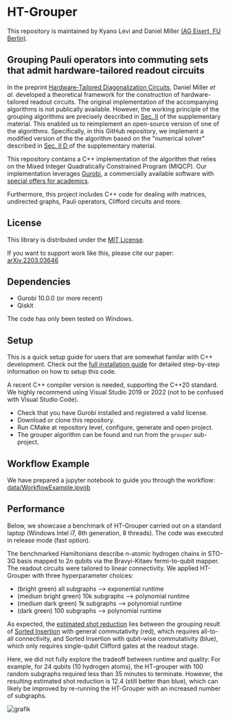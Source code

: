 # HT-Grouper 

This repository is maintained by Kyano Levi and Daniel Miller [(AG Eisert, FU Berlin)](https://www.physik.fu-berlin.de/en/einrichtungen/ag/ag-eisert/people/index.html).

## Grouping Pauli operators into commuting sets that admit hardware-tailored readout circuits

In the preprint [Hardware-Tailored Diagonalization Circuits](https://doi.org/10.48550/arXiv.2203.03646), Daniel Miller _et al._ developed a theoretical framework for the construction of hardware-tailored readout circuits.
The original implementation of the accompanying algorithms is not publically available.
However, the working principle of the grouping algorithms are precisely described in [Sec. II](https://doi.org/10.48550/arXiv.2203.03646)  of the supplementary material.
This enabled us to reimplement an open-source version of one of the algorithms. 
Specifically, in this GitHub repository, we implement a modified version of the the algorithm based on the "numerical solver" described in [Sec. II D ](https://doi.org/10.48550/arXiv.2203.03646)  of the supplementary material.

This repository contains a C++ implementation of the algorithm that relies on the Mixed Integer Quadratically Constrained Program (MIQCP).
Our implementation leverages [Gurobi](https://www.gurobi.com/downloads/gurobi-software/), 
a commercially available software with [special offers for academics](https://www.gurobi.com/academia/academic-program-and-licenses/).


Furthermore, this project includes C++ code for dealing with matrices, undirected graphs, Pauli operators, Clifford circuits and more. 

## License

This library is distributed under the [MIT License][license].

If you want to support work like this, please cite our paper:
[arXiv.2203.03646](https://doi.org/10.48550/arXiv.2203.03646)

[license]: https://github.com/Mc-Zen/HT-Grouper/blob/master/LICENSE.txt


## Dependencies

- Gurobi 10.0.0 (or more recent)
- Qiskit 

 The code has only been tested on Windows. 


## Setup

This is a quick setup guide for users that are somewhat familar with C++ development. Check out the [full installation guide](docs/installation-guide.md) for detailed step-by-step information on how to setup this code. 

A recent C++ compiler version is needed, supporting the C++20 standard. We highly recommend using Visual Studio 2019 or 2022 (not to be confused with Visual Studio Code).

- Check that you have Gurobi installed and registered a valid license.
- Download or clone this repository.
- Run CMake at repository level, configure, generate and open project. 
- The grouper algorithm can be found and run from the `grouper` sub-project.


## Workflow Example

We have prepared a jupyter notebook to guide you through the workflow: [data/WorkflowExample.ipynb](data/WorkflowExample.ipynb)


## Performance

Below, we showcase a benchmark of HT-Grouper carried out on a standard laptop (Windows Intel i7, 8th generation, 8 threads).
The code was executed in release mode (fast option).

The benchmarked Hamiltonians describe $n$-atomic hydrogen chains in STO-3G basis mapped to $2n$ qubits via the Bravyi-Kitaev fermi-to-qubit mapper. 
The readout circuits were tailored to linear connectivity.
We applied HT-Grouper with three hyperparameter choices: 

- (bright green) all subgraphs --> exponential runtime 
- (medium bright green) 10k subgraphs --> polynomial runtime
- (medium dark green) 1k subgraphs --> polynomial runtime
- (dark green) 100 subgraphs --> polynomial runtime

As expected, the [estimated shot reduction](https://doi.org/10.22331/q-2021-01-20-385) lies between the grouping result of [Sorted Insertion](https://doi.org/10.22331/q-2021-01-20-385) with general commutativity (red), which requires all-to-all connectivity, and Sorted Insertion with qubit-wise commutativity (blue), which only requires single-qubit Clifford gates at the readout stage.

Here, we did not fully explore the tradeoff between runtime and quality:
For example, for 24 qubits (10 hydrogen atoms), the HT-grouper with 100 random subgraphs required less than 35 minutes to terminate. However, the resulting estimated shot reduction is 12.4 (still better than blue), which can likely be improved by re-running the HT-Grouper with an increased number of subgraphs. 

![grafik](https://github.com/Mc-Zen/HT-Grouper/assets/129524538/ab8ce32a-1227-40c5-94d4-7bbe5ab2d1b9)


